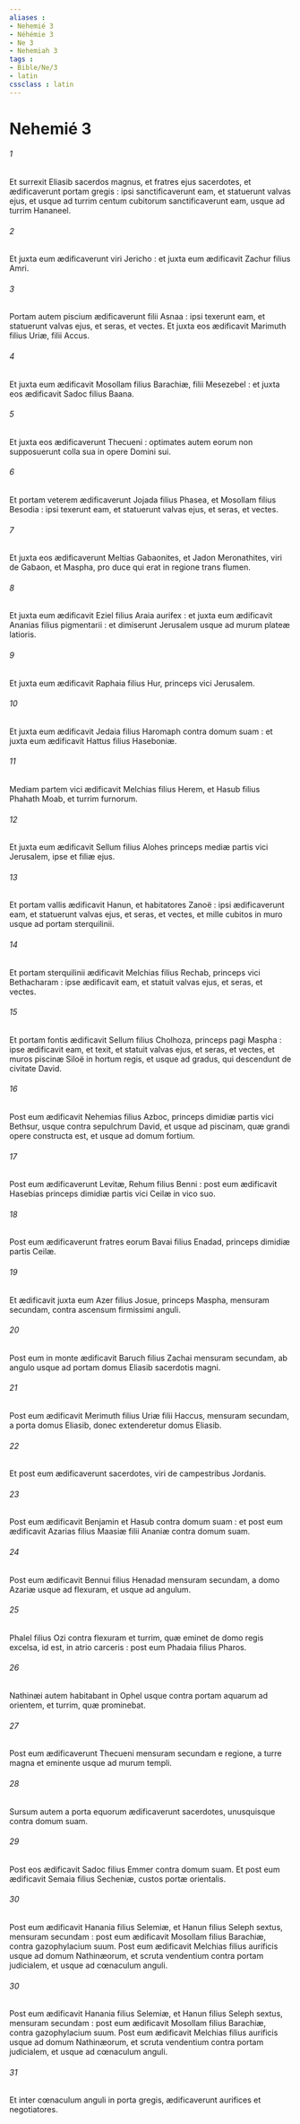 ```yaml
---
aliases : 
- Nehemié 3
- Néhémie 3
- Ne 3
- Nehemiah 3
tags : 
- Bible/Ne/3
- latin
cssclass : latin
---
```


# Nehemié 3

###### 1
Et surrexit Eliasib sacerdos magnus, et fratres ejus sacerdotes, et ædificaverunt portam gregis : ipsi sanctificaverunt eam, et statuerunt valvas ejus, et usque ad turrim centum cubitorum sanctificaverunt eam, usque ad turrim Hananeel.
###### 2
Et juxta eum ædificaverunt viri Jericho : et juxta eum ædificavit Zachur filius Amri.
###### 3
Portam autem piscium ædificaverunt filii Asnaa : ipsi texerunt eam, et statuerunt valvas ejus, et seras, et vectes. Et juxta eos ædificavit Marimuth filius Uriæ, filii Accus.
###### 4
Et juxta eum ædificavit Mosollam filius Barachiæ, filii Mesezebel : et juxta eos ædificavit Sadoc filius Baana.
###### 5
Et juxta eos ædificaverunt Thecueni : optimates autem eorum non supposuerunt colla sua in opere Domini sui.
###### 6
Et portam veterem ædificaverunt Jojada filius Phasea, et Mosollam filius Besodia : ipsi texerunt eam, et statuerunt valvas ejus, et seras, et vectes.
###### 7
Et juxta eos ædificaverunt Meltias Gabaonites, et Jadon Meronathites, viri de Gabaon, et Maspha, pro duce qui erat in regione trans flumen.
###### 8
Et juxta eum ædificavit Eziel filius Araia aurifex : et juxta eum ædificavit Ananias filius pigmentarii : et dimiserunt Jerusalem usque ad murum plateæ latioris.
###### 9
Et juxta eum ædificavit Raphaia filius Hur, princeps vici Jerusalem.
###### 10
Et juxta eum ædificavit Jedaia filius Haromaph contra domum suam : et juxta eum ædificavit Hattus filius Haseboniæ.
###### 11
Mediam partem vici ædificavit Melchias filius Herem, et Hasub filius Phahath Moab, et turrim furnorum.
###### 12
Et juxta eum ædificavit Sellum filius Alohes princeps mediæ partis vici Jerusalem, ipse et filiæ ejus.
###### 13
Et portam vallis ædificavit Hanun, et habitatores Zanoë : ipsi ædificaverunt eam, et statuerunt valvas ejus, et seras, et vectes, et mille cubitos in muro usque ad portam sterquilinii.
###### 14
Et portam sterquilinii ædificavit Melchias filius Rechab, princeps vici Bethacharam : ipse ædificavit eam, et statuit valvas ejus, et seras, et vectes.
###### 15
Et portam fontis ædificavit Sellum filius Cholhoza, princeps pagi Maspha : ipse ædificavit eam, et texit, et statuit valvas ejus, et seras, et vectes, et muros piscinæ Siloë in hortum regis, et usque ad gradus, qui descendunt de civitate David.
###### 16
Post eum ædificavit Nehemias filius Azboc, princeps dimidiæ partis vici Bethsur, usque contra sepulchrum David, et usque ad piscinam, quæ grandi opere constructa est, et usque ad domum fortium.
###### 17
Post eum ædificaverunt Levitæ, Rehum filius Benni : post eum ædificavit Hasebias princeps dimidiæ partis vici Ceilæ in vico suo.
###### 18
Post eum ædificaverunt fratres eorum Bavai filius Enadad, princeps dimidiæ partis Ceilæ.
###### 19
Et ædificavit juxta eum Azer filius Josue, princeps Maspha, mensuram secundam, contra ascensum firmissimi anguli.
###### 20
Post eum in monte ædificavit Baruch filius Zachai mensuram secundam, ab angulo usque ad portam domus Eliasib sacerdotis magni.
###### 21
Post eum ædificavit Merimuth filius Uriæ filii Haccus, mensuram secundam, a porta domus Eliasib, donec extenderetur domus Eliasib.
###### 22
Et post eum ædificaverunt sacerdotes, viri de campestribus Jordanis.
###### 23
Post eum ædificavit Benjamin et Hasub contra domum suam : et post eum ædificavit Azarias filius Maasiæ filii Ananiæ contra domum suam.
###### 24
Post eum ædificavit Bennui filius Henadad mensuram secundam, a domo Azariæ usque ad flexuram, et usque ad angulum.
###### 25
Phalel filius Ozi contra flexuram et turrim, quæ eminet de domo regis excelsa, id est, in atrio carceris : post eum Phadaia filius Pharos.
###### 26
Nathinæi autem habitabant in Ophel usque contra portam aquarum ad orientem, et turrim, quæ prominebat.
###### 27
Post eum ædificaverunt Thecueni mensuram secundam e regione, a turre magna et eminente usque ad murum templi.
###### 28
Sursum autem a porta equorum ædificaverunt sacerdotes, unusquisque contra domum suam.
###### 29
Post eos ædificavit Sadoc filius Emmer contra domum suam. Et post eum ædificavit Semaia filius Secheniæ, custos portæ orientalis.
###### 30
Post eum ædificavit Hanania filius Selemiæ, et Hanun filius Seleph sextus, mensuram secundam : post eum ædificavit Mosollam filius Barachiæ, contra gazophylacium suum. Post eum ædificavit Melchias filius aurificis usque ad domum Nathinæorum, et scruta vendentium contra portam judicialem, et usque ad cœnaculum anguli.
###### 30
Post eum ædificavit Hanania filius Selemiæ, et Hanun filius Seleph sextus, mensuram secundam : post eum ædificavit Mosollam filius Barachiæ, contra gazophylacium suum. Post eum ædificavit Melchias filius aurificis usque ad domum Nathinæorum, et scruta vendentium contra portam judicialem, et usque ad cœnaculum anguli.
###### 31
Et inter cœnaculum anguli in porta gregis, ædificaverunt aurifices et negotiatores.

